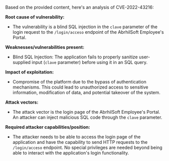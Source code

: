 Based on the provided content, here's an analysis of CVE-2022-43216:

**Root cause of vulnerability:**
*   The vulnerability is a blind SQL injection in the `clave` parameter of the login request to the `/login/acceso` endpoint of the AbrhilSoft Employee's Portal.

**Weaknesses/vulnerabilities present:**
*   Blind SQL Injection: The application fails to properly sanitize user-supplied input (`clave` parameter) before using it in an SQL query.

**Impact of exploitation:**
*   Compromise of the platform due to the bypass of authentication mechanisms. This could lead to unauthorized access to sensitive information, modification of data, and potential takeover of the system.

**Attack vectors:**
*   The attack vector is the login page of the AbrhilSoft Employee's Portal. An attacker can inject malicious SQL code through the `clave` parameter.

**Required attacker capabilities/position:**
*   The attacker needs to be able to access the login page of the application and have the capability to send HTTP requests to the `/login/acceso` endpoint. No special privileges are needed beyond being able to interact with the application's login functionality.